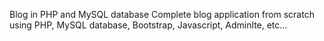 Blog in PHP and MySQL database
Complete blog application from scratch using PHP, MySQL database, Bootstrap, Javascript, Adminlte, etc...
